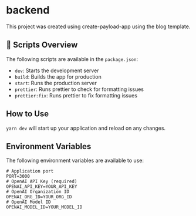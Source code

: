 # backend

This project was created using create-payload-app using the blog template.

## 📃 Scripts Overview

The following scripts are available in the `package.json`:

- `dev`: Starts the development server
- `build`: Builds the app for production
- `start`: Runs the production server
- `prettier`: Runs prettier to check for formatting issues
- `prettier:fix`: Runs prettier to fix formatting issues

## How to Use

`yarn dev` will start up your application and reload on any changes.

## Environment Variables

The following environment variables are available to use:

```shell
# Application port
PORT=3000
# OpenAI API Key (required)
OPENAI_API_KEY=YOUR_API_KEY
# OpenAI Organization ID
OPENAI_ORG_ID=YOUR_ORG_ID
# OpenAI Model ID
OPENAI_MODEL_ID=YOUR_MODEL_ID
```
